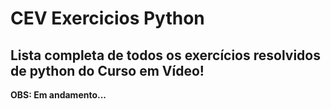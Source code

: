 # CEV Exercicios Python

## Lista completa de todos os exercícios resolvidos de python do Curso em Vídeo!

**OBS: Em andamento...**
